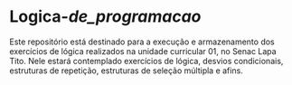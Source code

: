 # Logica-_de_programacao_
Este repositório está destinado para a execução e armazenamento dos exercícios de lógica realizados na unidade curricular 01, no Senac Lapa Tito. Nele estará contemplado exercícios de lógica, desvios condicionais, estruturas de repetição, estruturas de seleção múltipla e afins.
